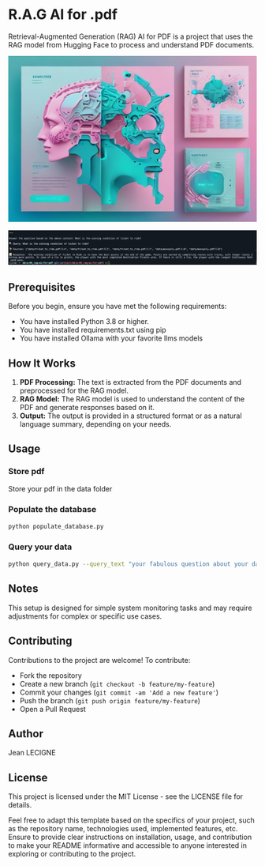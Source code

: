 # R.A.G AI for .pdf

Retrieval-Augmented Generation (RAG) AI for PDF is a project that uses the RAG model from Hugging Face to process and understand PDF documents.

![rag_img](../maydays/static/img/project_img/rag_ai_img.jpg)


![response_img](../maydays/static/img/project_img/RAG_AI_FOR_PDF.png)

## Prerequisites

Before you begin, ensure you have met the following requirements:

* You have installed Python 3.8 or higher.
* You have installed requirements.txt using pip
* You have installed Ollama with your favorite llms models

## How It Works

1. **PDF Processing:** The text is extracted from the PDF documents and preprocessed for the RAG model.
2. **RAG Model:** The RAG model is used to understand the content of the PDF and generate responses based on it.
3. **Output:** The output is provided in a structured format or as a natural language summary, depending on your needs.

## Usage

### Store pdf
Store your pdf in the data folder

### Populate the database
```bash
python populate_database.py
```

### Query your data
```bash
python query_data.py --query_text "your fabulous question about your data ?"
```

## Notes
This setup is designed for simple system monitoring tasks and may require adjustments for complex or specific use cases.

## Contributing
Contributions to the project are welcome! To contribute:

* Fork the repository
* Create a new branch (`git checkout -b feature/my-feature`)
* Commit your changes (`git commit -am 'Add a new feature'`)
* Push the branch (`git push origin feature/my-feature`)
* Open a Pull Request

## Author
Jean LECIGNE

## License
This project is licensed under the MIT License - see the LICENSE file for details.

Feel free to adapt this template based on the specifics of your project, such as the repository name, technologies used, implemented features, etc. Ensure to provide clear instructions on installation, usage, and contribution to make your README informative and accessible to anyone interested in exploring or contributing to the project.
